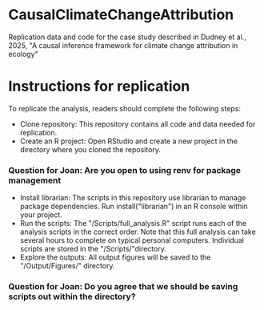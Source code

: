 # CausalClimateChangeAttribution
Replication data and code for the case study described in Dudney et al., 2025, "A causal inference framework for climate change attribution in ecology"

# Instructions for replication
To replicate the analysis, readers should complete the following steps:
- Clone repository: This repository contains all code and data needed for replication.
- Create an R project: Open RStudio and create a new project in the directory where you cloned the repository.
### Question for Joan: Are you open to using renv for package management
- Install librarian: The scripts in this repository use librarian to manage package dependencies. Run install("librarian") in an R console within your project.
- Run the scripts: The "/Scripts/full_analysis.R" script runs each of the analysis scripts in the correct order. 
Note that this full analysis can take several hours to complete on typical personal computers. 
Individual scripts are stored in the "/Scripts/"directory.
- Explore the outputs: All output figures will be saved to the "/Output/Figures/" directory. 
### Question for Joan: Do you agree that we should be saving scripts out within the directory?